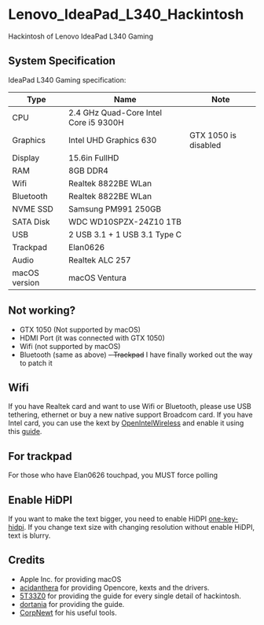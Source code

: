 # Lenovo_IdeaPad_L340_Hackintosh
Hackintosh of Lenovo IdeaPad L340 Gaming

## System Specification
IdeaPad L340 Gaming specification:

| Type | Name | Note |
| --- | --- | --- |
| CPU | 2.4 GHz Quad-Core Intel Core i5 9300H | |
| Graphics | Intel UHD Graphics 630 | GTX 1050 is disabled |
| Display | 15.6in FullHD |
| RAM | 8GB DDR4 |
| Wifi | Realtek 8822BE WLan |
| Bluetooth | Realtek 8822BE WLan |
| NVME SSD| Samsung PM991 250GB |
| SATA Disk | WDC WD10SPZX-24Z10 1TB |
| USB | 2 USB 3.1 + 1 USB 3.1 Type C |
| Trackpad | Elan0626 |
| Audio | Realtek ALC 257 |
| macOS version| macOS Ventura |

## Not working?

- GTX 1050 (Not supported by macOS)
- HDMI Port (it was connected with GTX 1050)
- Wifi (not supported by macOS) 
- Bluetooth (same as above)
~~- Trackpad~~ I have finally worked out the way to patch it

## Wifi

If you have Realtek card and want to use Wifi or Bluetooth, please use USB tethering, ethernet or buy a new native support Broadcom card. If you have Intel card, you can use the kext by [OpenIntelWireless](https://github.com/OpenIntelWireless/itlwm/releases) and enable it using this [guide](https://openintelwireless.github.io/itlwm/).

## For trackpad
  For those who have Elan0626 touchpad, you MUST force polling 
  
## Enable HiDPI

If you want to make the text bigger, you need to enable HiDPI [one-key-hidpi](https://github.com/xzhih/one-key-hidpi). If you change text size with changing resolution without enable HiDPI, text is blurry.

## Credits
- Apple Inc. for providing macOS
- [acidanthera](https://github.com/acidanthera) for providing Opencore, kexts and the drivers.
- [5T33Z0](https://github.com/5T33Z0/OC-Little-Translated) for providing the guide for every single detail of hackintosh.
- [dortania](https://github.com/dortania) for providing the guide.
- [CorpNewt](https://github.com/corpnewt) for his useful tools.

